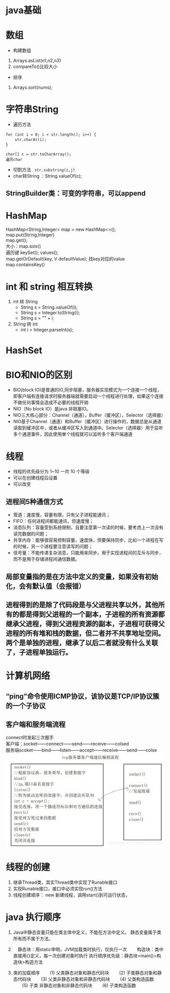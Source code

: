 # java基础
# 数组  
- 构建数组  
1. Arrays.asList(n1,n2,n3)  
2. compareTo()比较大小
- 排序  
1. Arrays.sort(nums);  
# 字符串String
- 遍历方法
```
for (int i = 0; i < str.length(); i++) {
    str.charAt(i);
}
```
```
char[] c = str.toCharArray();
遍历char
```
- 切割方法 ``` str.substring(i,j)```
- char转String ：String.valueOf(c);
## StringBuilder类：可变的字符串，可以append

# HashMap
HashMap<String,Integer> map = new HashMap<>();  
map.put(String,Integer)  
map.get();   
大小：map.size()  
遍历键 keySet(); values();  
map.getOrDefault(key, V defaultValue); 找key对应的value  
map.containsKey()  

# int 和 string 相互转换
1. int 转 String   
    - String s = String.valueOf(i);
    - String s = Integer.toString(i);
    - String s = "" + i;
2. String 转 int
    - int i = Integer.parseInt(s);
# HashSet

# BIO和NIO的区别
- BIO(block IO)是普通的IO,同步阻塞，服务器实现模式为一个连接一个线程，即客户端有连接请求时服务器端就需要启动一个线程进行处理，如果这个连接不做任何事情会造成不必要的线程开销
- NIO（No block IO）是java 非阻塞IO。
- NIO三大核心部分：Channel（通道），Buffer（缓冲区），Selector（选择器）
- NIO基于Channel（通道）和Buffer（缓冲区）进行操作的，数据总是从通道读取到缓冲区中，或者从缓冲区写入到通道中。Selector（选择器）用于监听多个通道事件，因此使用单个线程就可以监听多个客户端通道

# 线程
- 线程的优先级分为 1~10 一共 10 个等级
- 可以在创建线程后设置
- 可以改变
## 进程间5种通信方式
- 管道：速度慢，容量有限，只有父子进程能通讯；
- FIFO：任何进程间都能通讯，但速度慢；
- 消息队列：容量受到系统限制，且要注意第一次读的时候，要考虑上一次没有读完数据的问题；
- 共享内存：能够很容易控制容量，速度快，但要保持同步，比如一个进程在写的时候，另一个进程要注意读写的问题；
- 信号量：不能传递复杂消息，只能用来同步。用于实现进程间的互斥与同步，而不是用于存储进程间通信数据。
## 局部变量指的是在方法中定义的变量，如果没有初始化，会有默认值（会报错）
## 进程得到的是除了代码段是与父进程共享以外，其他所有的都是得到父进程的一个副本，子进程的所有资源都继承父进程，得到父进程资源的副本，子进程可获得父进程的所有堆和栈的数据，但二者并不共享地址空间。两个是单独的进程，继承了以后二者就没有什么关联了，子进程单独运行。
# 计算机网络
## “ping”命令使用ICMP协议，该协议是TCP/IP协议簇的一个子协议
## 客户端和服务端流程
connect时发起三次握手   
客户端：socket——connect——send——receive——colsed   
服务端scoket——bind——listen——accept——receive——send——colse
![kehuduan](./pics/javaguide/%E5%AE%A2%E6%88%B7%E7%AB%AF%E6%9C%8D%E5%8A%A1%E7%AB%AF.png)

# 线程的创建
1. 继承Thread类，其实Thread类中实现了Runable接口
2. 实现Runable接口，接口中必须实现run()方法
3. 线程创建顺序： new 新建线程，调用start()到可运行状态，

# java 执行顺序
1. Java中静态变量只能在类主体中定义，不能在方法中定义。 静态变量属于类所有而不属于方法。

2. 　静态块：用static申明，JVM加载类时执行，仅执行一次
　　构造块：类中直接用{}定义，每一次创建对象时执行
执行顺序优先级：静态块>main()>构造块>构造方法
3. 类的加载顺序
　　(1) 父类静态对象和静态代码块
　　(2) 子类静态对象和静态代码块
　　(3) 父类非静态对象和非静态代码块
　　(4) 父类构造函数
　　(5) 子类 非静态对象和非静态代码块
　　(6) 子类构造函数
